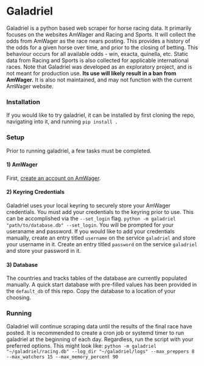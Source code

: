 # Galadriel

Galadriel is a python based web scraper for horse racing data. It primarily focuses on the websites AmWager and Racing and Sports. It will collect the odds from AmWager as the race nears posting. This provides a history of the odds for a given horse over time, and prior to the closing of betting. This behaviour occurs for all available odds - win, exacta, quinella, etc. Static data from Racing and Sports is also collected for applicable international races. Note that Galadriel was developed as an exploratory project, and is not meant for production use. **Its use will likely result in a ban from AmWager.** It is also not maintained, and may not function with the current AmWager website.

### Installation
If you would like to try galadriel, it can be installed by first cloning the repo, navigating into it, and running `pip install .`

### Setup
Prior to running galadriel, a few tasks must be completed. 

#### 1) AmWager
First, [create an account on AmWager](https://www.amwager.com/).

#### 2) Keyring Credentials
Galadriel uses your local keyring to securely store your AmWager credentials. You must add your credentials to the keyring prior to use. This can be accomplished via the `--set_login` flag. `python -m galadriel "path/to/database.db" --set_login`. You will be prompted for your useraname and password. If you would like to add your credentials manually, create an entry titled `username` on the service `galadriel` and store your username in it. Create an entry titled `password` on the service `galadriel` and store your password in it.

#### 3) Database
The countries and tracks tables of the database are currently populated manually. A quick start database with pre-filled values has been provided in the `default_db` of this repo. Copy the database to a location of your choosing.

### Running
Galadriel will continue scraping data until the results of the final race have posted. It is recommended to create a cron job or systemd timer to run galadriel at the beginning of each day. Regardless, run the script with your preferred options. This might look like: `python -m galadriel "~/galadriel/racing.db" --log_dir "~/galadriel/logs" --max_preppers 8 --max_watchers 15 --max_memory_percent 90`
